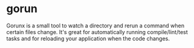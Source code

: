 # gorun
Gorunx is a small tool to watch a directory and rerun a command when certain files change. It's great for automatically running compile/lint/test tasks and for reloading your application when the code changes.
